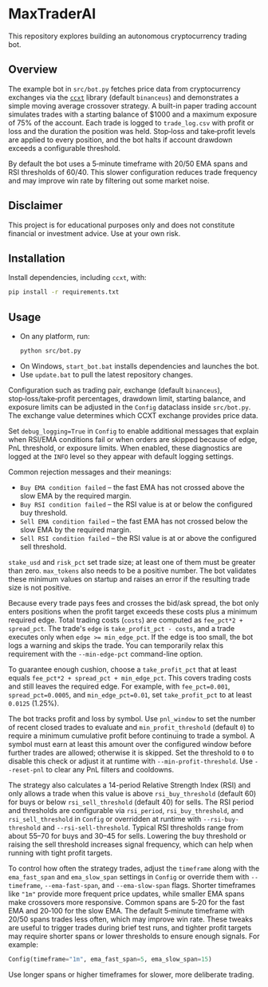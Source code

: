 # MaxTraderAI

This repository explores building an autonomous cryptocurrency trading bot.

## Overview

The example bot in `src/bot.py` fetches price data from cryptocurrency exchanges via the [`ccxt`](https://github.com/ccxt/ccxt) library (default `binanceus`) and demonstrates a simple moving average crossover strategy. A built-in paper trading account simulates trades with a starting balance of $1000 and a maximum exposure of 75% of the account. Each trade is logged to `trade_log.csv` with profit or loss and the duration the position was held. Stop‑loss and take‑profit levels are applied to every position, and the bot halts if account drawdown exceeds a configurable threshold.

By default the bot uses a 5‑minute timeframe with 20/50 EMA spans and RSI thresholds of 60/40. This slower configuration reduces trade frequency and may improve win rate by filtering out some market noise.


## Disclaimer
This project is for educational purposes only and does not constitute financial or investment advice. Use at your own risk.

## Installation
Install dependencies, including `ccxt`, with:

```bash
pip install -r requirements.txt
```

## Usage

- On any platform, run:
  ```bash
  python src/bot.py
  ```
- On Windows, `start_bot.bat` installs dependencies and launches the bot.
- Use `update.bat` to pull the latest repository changes.

Configuration such as trading pair, exchange (default `binanceus`), stop‑loss/take‑profit percentages, drawdown limit, starting balance, and exposure limits can be adjusted in the `Config` dataclass inside `src/bot.py`. The exchange value determines which CCXT exchange provides price data.

Set `debug_logging=True` in `Config` to enable additional messages that explain when RSI/EMA conditions fail or when orders are skipped because of edge, PnL threshold, or exposure limits. When enabled, these diagnostics are logged at the `INFO` level so they appear with default logging settings.

Common rejection messages and their meanings:

- `Buy EMA condition failed` – the fast EMA has not crossed above the slow EMA by the required margin.
- `Buy RSI condition failed` – the RSI value is at or below the configured buy threshold.
- `Sell EMA condition failed` – the fast EMA has not crossed below the slow EMA by the required margin.
- `Sell RSI condition failed` – the RSI value is at or above the configured sell threshold.

`stake_usd` and `risk_pct` set trade size; at least one of them must be greater than zero. `max_tokens` also needs to be a positive number. The bot validates these minimum values on startup and raises an error if the resulting trade size is not positive.

Because every trade pays fees and crosses the bid/ask spread, the bot only
enters positions when the profit target exceeds these costs plus a minimum
required edge. Total trading costs (`costs`) are computed as `fee_pct*2 + spread_pct`.
The trade's `edge` is `take_profit_pct - costs`, and a trade executes only when
`edge >= min_edge_pct`. If the edge is too small, the bot logs a warning and skips
the trade. You can temporarily relax this requirement with the
`--min-edge-pct` command-line option.

To guarantee enough cushion, choose a `take_profit_pct` that at least equals
`fee_pct*2 + spread_pct + min_edge_pct`. This covers trading costs and still
leaves the required edge. For example, with `fee_pct=0.001`, `spread_pct=0.0005`,
and `min_edge_pct=0.01`, set `take_profit_pct` to at least `0.0125` (1.25%).


The bot tracks profit and loss by symbol. Use `pnl_window` to set the number of recent closed trades to evaluate and `min_profit_threshold` (default `0`) to require a minimum cumulative profit before continuing to trade a symbol. A symbol must earn at least this amount over the configured window before further trades are allowed; otherwise it is skipped. Set the threshold to `0` to disable this check or adjust it at runtime with `--min-profit-threshold`. Use `--reset-pnl` to clear any PnL filters and cooldowns.

The strategy also calculates a 14-period Relative Strength Index (RSI) and only allows a trade when this value is above `rsi_buy_threshold` (default 60) for buys or below `rsi_sell_threshold` (default 40) for sells. The RSI period and thresholds are configurable via `rsi_period`, `rsi_buy_threshold`, and `rsi_sell_threshold` in `Config` or overridden at runtime with `--rsi-buy-threshold` and `--rsi-sell-threshold`. Typical RSI thresholds range from about 55–70 for buys and 30–45 for sells. Lowering the buy threshold or raising the sell threshold increases signal frequency, which can help when running with tight profit targets.

To control how often the strategy trades, adjust the `timeframe` along with the `ema_fast_span` and `ema_slow_span` settings in `Config` or override them with `--timeframe`, `--ema-fast-span`, and `--ema-slow-span` flags. Shorter timeframes like `"1m"` provide more frequent price updates, while smaller EMA spans make crossovers more responsive. Common spans are 5‑20 for the fast EMA and 20‑100 for the slow EMA. The default 5‑minute timeframe with 20/50 spans trades less often, which may improve win rate. These tweaks are useful to trigger trades during brief test runs, and tighter profit targets may require shorter spans or lower thresholds to ensure enough signals. For example:

```python
Config(timeframe="1m", ema_fast_span=5, ema_slow_span=15)
```

Use longer spans or higher timeframes for slower, more deliberate trading.

